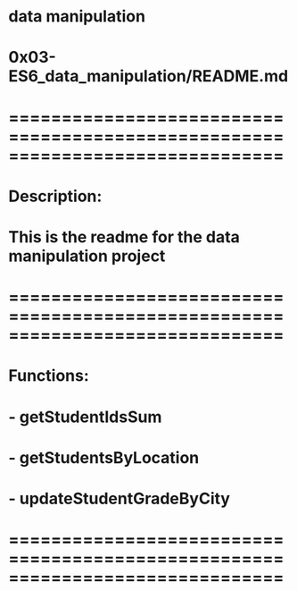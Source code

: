 # data manipulation
# 0x03-ES6_data_manipulation/README.md
# ==============================================================================
# Description:
# This is the readme for the data manipulation project
# ==============================================================================
# Functions:
# - getStudentIdsSum
# - getStudentsByLocation
# - updateStudentGradeByCity
# ==============================================================================
